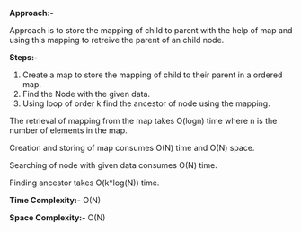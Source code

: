 **Approach:-**

Approach is to store the mapping of child to parent with the help of map and using this mapping to retreive the parent of an child node.

**Steps:-**
1. Create a map to store the mapping of child to their parent in a ordered map.
2. Find the Node with the given data.
3. Using loop of order k find the ancestor of node using the mapping.

The retrieval of mapping from the map takes O(logn) time where n is the number of elements in the map.

Creation and storing of map consumes O(N) time and O(N) space.

Searching of node with given data consumes O(N) time.

Finding ancestor takes O(k*log(N)) time.

**Time Complexity:-** O(N)

**Space Complexity:-** O(N)
